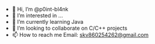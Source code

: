 - 👋 Hi, I’m @p0int-bl4nk
- 👀 I’m interested in ...
- 🌱 I’m currently learning Java
- 💞️ I’m looking to collaborate on C/C++ projects
- 📫 How to reach me Email: skv860254262@gmail.com

<!---
p0int-bl4nk/p0int-bl4nk is a ✨ special ✨ repository because its `README.md` (this file) appears on your GitHub profile.
You can click the Preview link to take a look at your changes.
--->
